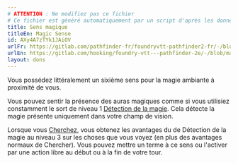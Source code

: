 ```yaml
---
# ATTENTION : Ne modifiez pas ce fichier
# Ce fichier est généré automatiquement par un script d'après les données du module Foundry VTT officiel et de sa traduction
title: Sens magique
titleEn: Magic Sense
id: AXy4A7zTYk1JAiOV
urlFr: https://gitlab.com/pathfinder-fr/foundryvtt-pathfinder2-fr/-/blob/master/data/feats/AXy4A7zTYk1JAiOV.htm
urlEn: https://gitlab.com/hooking/foundry-vtt---pathfinder-2e/-/blob/master/packs/data/feats.db/magic-sense.json
layout: dons
---
```

Vous possédez littéralement un sixième sens pour la magie ambiante à proximité de vous.

Vous pouvez sentir la présence des auras magiques comme si vous utilisiez constamment le sort de niveau 1 [Détection de la magie](../sorts/détection-de-la-magie.html). Cela détecte la magie présente uniquement dans votre champ de vision.

Lorsque vous [Cherchez](../actions/chercher.html), vous obtenez les avantages du de Détection de la magie au niveau 3 sur les choses que vous voyez (en plus des avantages normaux de Chercher). Vous pouvez mettre un terme à ce sens ou l'activer par une action libre au début ou à la fin de votre tour.

